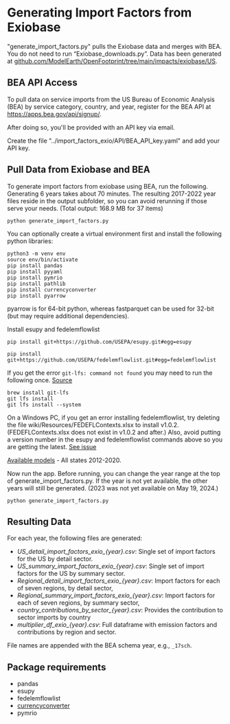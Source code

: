 # Generating Import Factors from Exiobase

"generate_import_factors.py" pulls the Exiobase data and merges with BEA.
You do not need to run “Exiobase_downloads.py”.
Data has been generated at [github.com/ModelEarth/OpenFootprint/tree/main/impacts/exiobase/US](https://github.com/ModelEarth/OpenFootprint/tree/main/impacts/exiobase/US).

## BEA API Access

To pull data on service imports from the US Bureau of Economic Analysis (BEA) by service category, country, and year, register for the BEA API at https://apps.bea.gov/api/signup/.

After doing so, you'll be provided with an API key via email.

Create the file "../import_factors_exio/API/BEA_API_key.yaml" and add your API key.

## Pull Data from Exiobase and BEA

To generate import factors from exiobase using BEA, run the following. Generating 6 years takes about 70 minutes. The resulting 2017-2022 year files reside in the output subfolder, so you can avoid rerunning if those serve your needs. (Total output: 168.9 MB for 37 items)

	python generate_import_factors.py

You can optionally create a virtual environment first and install the following python libraries:
<!-- Let us know if you also need to add `pip install path` --->

	python3 -m venv env
	source env/bin/activate
	pip install pandas
	pip install pyyaml
	pip install pymrio
	pip install pathlib
	pip install currencyconverter
	pip install pyarrow

pyarrow is for 64-bit python, whereas fastparquet can be used for 32-bit (but may require additional dependencies).

Install esupy and fedelemflowlist

	pip install git+https://github.com/USEPA/esupy.git#egg=esupy

	pip install git+https://github.com/USEPA/fedelemflowlist.git#egg=fedelemflowlist

If you get the error `git-lfs: command not found` you may need to run the following once. [Source](https://stackoverflow.com/questions/67395259/git-clone-git-lfs-filter-process-git-lfs-command-not-found)

	brew install git-lfs
	git lfs install
	git lfs install --system

On a Windows PC, if you get an error installing fedelemflowlist, try deleting the file wiki/Resources/FEDEFLContexts.xlsx to install v1.0.2. (FEDEFLContexts.xlsx does not exist in v1.0.2 and after.) Also, avoid putting a version number in the esupy and fedelemflowlist commands above so you are getting the latest. [See issue](https://github.com/USEPA/fedelemflowlist/issues/162)

<!--
If git-lfs not found next time, run the above outsite virtual env.
Was able to ignore the following the first time:
warning: current user is not root/admin, system install is likely to fail.
warning: error running /Applications/Xcode.app/Contents/Developer/usr/libexec/git-core/git 'config' '--includes' '--system' '--replace-all' 'filter.lfs.clean' 'git-lfs clean -- %f': 'error: could not lock config file /etc/gitconfig: Permission denied' 'exit status 255'

[The wiki](https://github.com/USEPA/fedelemflowlist/wiki/Install#installation-of-python-module-and-dependencies) includes installation instructions for fedelemflowlist. Make sure to use the latest release and not v1.0.8, or just put nothing at all.
-->

[Available models](https://dmap-data-commons-ord.s3.amazonaws.com/index.html?prefix=#USEEIO-State/) - All states 2012-2020.

Now run the app. Before running, you can change the year range at the top of generate_import_factors.py. If the year is not yet available, the other years will still be generated. (2023 was not yet available on May 19, 2024.)

	python generate_import_factors.py

## Resulting Data

For each year, the following files are generated:

- *US_detail_import_factors_exio_{year}.csv*: Single set of import factors for the US by detail sector.
- *US_summary_import_factors_exio_{year}.csv*: Single set of import factors for the US by summary sector.
- *Regional_detail_import_factors_exio_{year}.csv*: Import factors for each of seven regions, by detail sector, 
- *Regional_summary_import_factors_exio_{year}.csv*: Import factors for each of seven regions, by summary sector, 
- *country_contributions_by_sector_{year}.csv*: Provides the contribution to sector imports by country
- *multiplier_df_exio_{year}.csv*: Full dataframe with emission factors and contributions by region and sector.

File names are appended with the BEA schema year, e.g., `_17sch`.

## Package requirements
- pandas
- esupy
- fedelemflowlist
- [currencyconverter](https://pypi.org/project/CurrencyConverter/)
- pymrio

